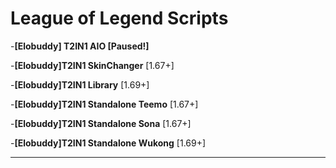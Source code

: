 # League of Legend Scripts
-**[Elobuddy] T2IN1 AIO [Paused!]**

-**[Elobuddy]T2IN1 SkinChanger** [1.67+]

-**[Elobuddy]T2IN1 Library** [1.69+]

-**[Elobuddy]T2IN1 Standalone Teemo** [1.67+]

-**[Elobuddy]T2IN1 Standalone Sona** [1.67+]

-**[Elobuddy]T2IN1 Standalone Wukong** [1.69+]

___

